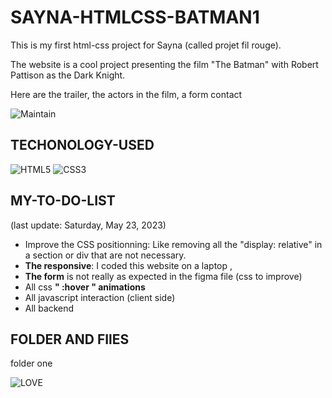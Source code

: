 # SAYNA-HTMLCSS-BATMAN1

This is my first html-css project for Sayna (called projet fil rouge).

The website is a cool project presenting the film "The Batman" with Robert Pattison as the Dark Knight.

Here are the trailer, the actors in the film, a form contact

![Maintain](https://img.shields.io/badge/Maintained%3F-yes-green.svg)

## TECHONOLOGY-USED

![HTML5](https://img.shields.io/badge/html5-%23E34F26.svg?style=for-the-badge&logo=html5&logoColor=white) ![CSS3](https://img.shields.io/badge/css3-%231572B6.svg?style=for-the-badge&logo=css3&logoColor=white)

## MY-TO-DO-LIST

(last update: Saturday, May 23, 2023)

-   Improve the CSS positionning: Like removing all the "display: relative" in a section or div that are not necessary.
-   **The responsive**: I coded this website on a laptop ,
-   **The form** is not really as expected in the figma file (css to improve)
-   All css **" :hover " animations**
-   All javascript interaction (client side)
-   All backend

## FOLDER AND FIlES

folder one

![LOVE](http://ForTheBadge.com/images/badges/built-with-love.svg)
